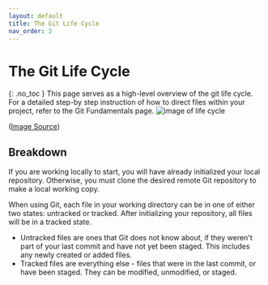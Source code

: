 ```yaml
---
layout: default
title: The Git Life Cycle
nav_order: 2
---
```



<!-- prettier-ignore-start -->

# The Git Life Cycle
{: .no_toc }
This page serves as a high-level overview of the git life cycle. 
For a detailed step-by step instruction of how to direct files within your project, refer to the Git Fundamentals page.
![image of life cycle](https://www.imghippo.com/i/97KMo1729200494.png)

([Image Source](https://git-scm.com/book/en/v2/Git-Basics-Recording-Changes-to-the-Repository))

## Breakdown
If you are working locally to start, you will have already initialized your local repository. Otherwise, you must clone the desired remote Git repository to make a local working copy. 

When using Git, each file in your working directory can be in one of either two states: untracked or tracked. After initializing your repository, all files will be in a tracked state.
- Untracked files are ones that Git does not know about, if they weren't part of your last commit and have not yet been staged. This includes any newly created or added files.
- Tracked files are everything else - files that were in the last commit, or have been staged. They can be modified, unmodified, or staged.
